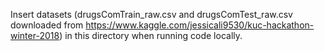 Insert datasets (drugsComTrain_raw.csv and drugsComTest_raw.csv downloaded from https://www.kaggle.com/jessicali9530/kuc-hackathon-winter-2018) in this directory when running code locally.

